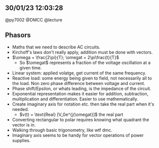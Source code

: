 ## 30/01/23 12:03:28
@py7002 @DMCC @lecture

## Phasors

* Maths that we need to describe AC circuits. 
* Kirchoff's laws don't really apply, addition must be done with vectors.
* $\omega = \frac{2\pi}{T}; \omegat = 2\pi\frac{t}{T}$
    *  So $\omegat$ represents a fraction of the voltage oscillation at a given time.
* Linear system: applied volatge, get current of the same frequency.
* Reactive load: some energy being given to field, not necessarily all to the load. Non zero phase difference between
  voltage and current.
* Phase shift/Epsilon, or whats leading, is the impedance of the circuit.
* Exponential representation makes it easier for addition, subtraction, multiplication and differentiation. Easier to
  use mathematically.
* Create imaginary axis for notation etc. then take the real part when it's needed.
    * $v(t) = \text{Real} [V_0e^{j(\omegat}]$ the real part
* Converting rectangular to polar requires knowing what quadrant the vector is in.
* Walking through basic trigonometry, like wtf dmc.
* Imaginary axis seems to be handy for vector operations of power supplies.

